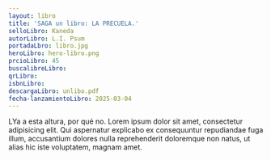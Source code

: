 ```yaml
---
layout: libro
title: 'SAGA un libro: LA PRECUELA.'
selloLibro: Kaneda
autorLibro: L.I. Psum
portadaLbro: libro.jpg
heroLibro: hero-libro.png
prcioLibro: 45
buscalibreLibro: 
qrLibro: 
isbnLibro:
descargaLibro: unlibo.pdf
fecha-lanzamientoLibro: 2025-03-04
---
```

LYa a esta altura, por qué no.
Lorem ipsum dolor sit amet, consectetur adipisicing elit. Qui aspernatur explicabo ex consequuntur repudiandae fuga illum, accusantium dolores nulla reprehenderit doloremque non natus, ut alias hic iste voluptatem, magnam amet.